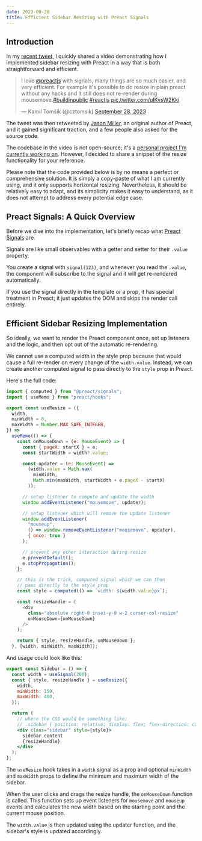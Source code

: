 ```yaml
---
date: 2023-09-30
title: Efficient Sidebar Resizing with Preact Signals
---
```


## Introduction

In my [recent tweet](https://twitter.com/cztomsik/status/1707462107510280459),
I quickly shared a video demonstrating how I implemented sidebar resizing with
Preact in a way that is both straightforward and efficient.

<div>
<blockquote class="twitter-tweet"><p lang="en" dir="ltr">I love <a href="https://twitter.com/preactjs?ref_src=twsrc%5Etfw">@preactjs</a> with signals, many things are so much easier, and very efficient. For example it&#39;s possible to do resize in plain preact without any hacks and it still does not re-render during mousemove.<a href="https://twitter.com/hashtag/buildinpublic?src=hash&amp;ref_src=twsrc%5Etfw">#buildinpublic</a> <a href="https://twitter.com/hashtag/reactjs?src=hash&amp;ref_src=twsrc%5Etfw">#reactjs</a> <a href="https://t.co/uIKvsW2Kki">pic.twitter.com/uIKvsW2Kki</a></p>&mdash; Kamil Tomšík (@cztomsik) <a href="https://twitter.com/cztomsik/status/1707462107510280459?ref_src=twsrc%5Etfw">September 28, 2023</a></blockquote>
</div>

The tweet was then retweeted by [Jason Miller](https://twitter.com/_developit),
an original author of Preact, and it gained significant traction, and a few
people also asked for the source code.

The codebase in the video is not open-source; it's a [personal project I'm
currently working on](https://www.avapls.com). However, I decided to share a
snippet of the resize functionality for your reference.

Please note that the code provided below is by no means a perfect or
comprehensive solution. It is simply a copy-paste of what I am currently using,
and it only supports horizontal resizing. Nevertheless, it should be relatively
easy to adapt, and its simplicity makes it easy to understand, as it does not
attempt to address every potential edge case.

## Preact Signals: A Quick Overview

Before we dive into the implementation, let's briefly recap what [Preact Signals](https://preactjs.com/guide/v10/signals/) are.

Signals are like small observables with a getter and setter for their
`.value` property.

You create a signal with `signal(123)`, and whenever you read the `.value`, the
component will subscribe to the signal and it will get re-rendered
automatically.

If you use the signal directly in the template or a prop, it has special
treatment in Preact; it just updates the DOM and skips the render call entirely.

## Efficient Sidebar Resizing Implementation

So ideally, we want to render the Preact component once, set up listeners and
the logic, and then opt out of the automatic re-rendering.

We cannot use a computed width in the style prop because that would cause a full
re-render on every change of the `width.value`. Instead, we can create another
computed signal to pass directly to the `style` prop in Preact.

Here's the full code:

```js
import { computed } from "@preact/signals";
import { useMemo } from "preact/hooks";

export const useResize = ({
  width,
  minWidth = 0,
  maxWidth = Number.MAX_SAFE_INTEGER,
}) =>
  useMemo(() => {
    const onMouseDown = (e: MouseEvent) => {
      const { pageX: startX } = e;
      const startWidth = width?.value;

      const updater = (e: MouseEvent) =>
        (width.value = Math.max(
          minWidth,
          Math.min(maxWidth, startWidth + e.pageX - startX)
        ));

      // setup listener to compute and update the width
      window.addEventListener("mousemove", updater);

      // setup listener which will remove the update listener
      window.addEventListener(
        "mouseup",
        () => window.removeEventListener("mousemove", updater),
        { once: true }
      );

      // prevent any other interaction during resize
      e.preventDefault();
      e.stopPropagation();
    };

    // this is the trick, computed signal which we can then
    // pass directly to the style prop
    const style = computed(() => `width: ${width.value}px`);

    const resizeHandle = (
      <div
        class="absolute right-0 inset-y-0 w-2 cursor-col-resize"
        onMouseDown={onMouseDown}
      />
    );

    return { style, resizeHandle, onMouseDown };
  }, [width, minWidth, maxWidth]);
```

And usage could look like this:

```jsx
export const Sidebar = () => {
  const width = useSignal(200);
  const { style, resizeHandle } = useResize({
    width,
    minWidth: 150,
    maxWidth: 400,
  });

  return (
    // where the CSS would be something like:
    // .sidebar { position: relative; display: flex; flex-direction: column }
    <div class="sidebar" style={style}>
      sidebar content
      {resizeHandle}
    </div>
  );
};
```

The `useResize` hook takes in a `width` signal as a prop and optional `minWidth`
and `maxWidth` props to define the minimum and maximum width of the sidebar.

When the user clicks and drags the resize handle, the `onMouseDown` function is
called. This function sets up event listeners for `mousemove` and `mouseup`
events and calculates the new width based on the starting point and the current
mouse position.

The `width.value` is then updated using the updater function, and the sidebar's
style is updated accordingly.
